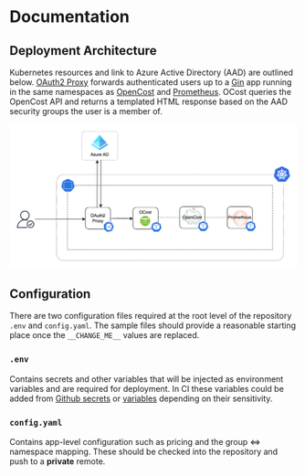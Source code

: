 # Documentation

## Deployment Architecture
Kubernetes resources and link to Azure Active Directory (AAD) are outlined below.
[OAuth2 Proxy](https://oauth2-proxy.github.io/oauth2-proxy/) forwards authenticated
users up to a [Gin](https://github.com/gin-gonic/gin) app running in the same
namespaces as [OpenCost](https://github.com/opencost/opencost) and [Prometheus](https://prometheus.io/). OCost queries the OpenCost API and returns a templated HTML response
based on the AAD security groups the user is a member of.

<p align="center">
  <img src="assets/architecture.png" alt="deployment-architecture" width="800"/>
</p>

## Configuration
There are two configuration files required at the root level of the repository `.env` and `config.yaml`.
The sample files should provide a reasonable starting place once the `__CHANGE_ME__` values are
replaced.

### `.env`
Contains secrets and other variables that will be injected as environment variables and
are required for deployment. In CI these variables could be added from [Github secrets](https://docs.github.com/en/actions/security-guides/using-secrets-in-github-actions)
or [variables](https://docs.github.com/en/actions/learn-github-actions/variables) depending on their
sensitivity.

### `config.yaml`
Contains app-level configuration such as pricing and the group ⇔ namespace mapping. These
should be checked into the repository and push to a **private** remote.
